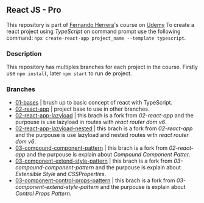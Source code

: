 ## React JS - Pro 
This repository is part of [Fernando Herrera](https://fernando-herrera.com/)'s course on [Udemy](https://www.udemy.com/course/react-pro/)
To create a react project using *TypeScript* on command prompt use the following command: `npx create-react-app project_name --template typescript`.

### Description
This repository has multiples branches for each project in the course. Firstly use `npm install`, later `npm start` to run de project.

### Branches
- [01-bases](https://github.com/Juxn89/ReactJs-Pro/tree/01-bases) | brush up to basic concept of react with TypeScript.
- [02-react-app](https://github.com/Juxn89/ReactJs-Pro/tree/01-bases) | project base to use in other branches.
- [02-react-app-lazyload](https://github.com/Juxn89/ReactJs-Pro/tree/02-react-app-lazyload) | this brach is a fork from *02-react-app* and the purpouse is use lazyload in routes with *react router dom v6*.
- [02-react-app-lazyload-nested](https://github.com/Juxn89/ReactJs-Pro/tree/02-react-app-lazyload-nested) | this brach is a fork from *02-react-app* and the purpouse is use lazyload and nested routes with *react router dom v6*.
- [03-compound-component-pattern](https://github.com/Juxn89/ReactJs-Pro/tree/03-compound-component-pattern) | this brach is a fork from *02-react-app* and the purpouse is explain about *Compound Component Patter*.
- [03-component-extend-style-pattern](https://github.com/Juxn89/ReactJs-Pro/tree/03-component-extend-style-pattern) | this brach is a fork from *03-compound-component-pattern* and the purpouse is explain about *Extensible Style* and *CSSProperties*.
- [03-component-control-props-pattern](https://github.com/Juxn89/ReactJs-Pro/tree/03-component-control-props-pattern) | this brach is a fork from *03-component-extend-style-pattern* and the purpouse is explain about *Control Props Pattern*.